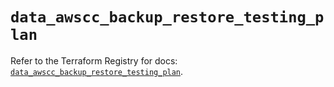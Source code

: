 # `data_awscc_backup_restore_testing_plan`

Refer to the Terraform Registry for docs: [`data_awscc_backup_restore_testing_plan`](https://registry.terraform.io/providers/hashicorp/awscc/0.70.0/docs/data-sources/backup_restore_testing_plan).
